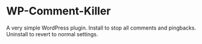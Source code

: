 WP-Comment-Killer
=================

A very simple WordPress plugin. Install to stop all comments and pingbacks. Uninstall to revert to normal settings.
